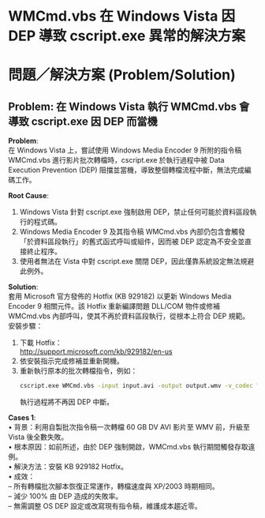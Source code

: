 # WMCmd.vbs 在 Windows Vista 因 DEP 導致 cscript.exe 異常的解決方案

# 問題／解決方案 (Problem/Solution)

## Problem: 在 Windows Vista 執行 WMCmd.vbs 會導致 cscript.exe 因 DEP 而當機

**Problem**:  
在 Windows Vista 上，嘗試使用 Windows Media Encoder 9 所附的指令稿 WMCmd.vbs 進行影片批次轉檔時，cscript.exe 於執行過程中被 Data Execution Prevention (DEP) 阻擋並當機，導致整個轉檔流程中斷，無法完成編碼工作。

**Root Cause**:  
1. Windows Vista 針對 cscript.exe 強制啟用 DEP，禁止任何可能於資料區段執行的程式碼。  
2. Windows Media Encoder 9 及其指令稿 WMCmd.vbs 內部仍包含會觸發「於資料區段執行」的舊式函式呼叫或組件，因而被 DEP 認定為不安全並直接終止程序。  
3. 使用者無法在 Vista 中對 cscript.exe 關閉 DEP，因此僅靠系統設定無法規避此例外。

**Solution**:  
套用 Microsoft 官方發佈的 Hotfix (KB 929182) 以更新 Windows Media Encoder 9 相關元件。該 Hotfix 重新編譯問題 DLL/COM 物件或修補 WMCmd.vbs 內部呼叫，使其不再於資料區段執行，從根本上符合 DEP 規範。  
安裝步驟：  
1. 下載 Hotfix：  
   http://support.microsoft.com/kb/929182/en-us  
2. 依安裝指示完成修補並重新開機。  
3. 重新執行原本的批次轉檔指令，例如：  
   ```cmd
   cscript.exe WMCmd.vbs -input input.avi -output output.wmv -v_codec WMV9
   ```  
   執行過程將不再因 DEP 中斷。

**Cases 1**:  
• 背景：利用自製批次指令稿一次轉檔 60 GB DV AVI 影片至 WMV 前，升級至 Vista 後全數失敗。  
• 根本原因：如前所述，由於 DEP 強制開啟，WMCmd.vbs 執行期間觸發存取違例。  
• 解決方法：安裝 KB 929182 Hotfix。  
• 成效：  
  – 所有轉檔批次腳本恢復正常運作，轉檔速度與 XP/2003 時期相同。  
  – 減少 100% 由 DEP 造成的失敗率。  
  – 無需調整 OS DEP 設定或改寫現有指令稿，維護成本趨近零。

